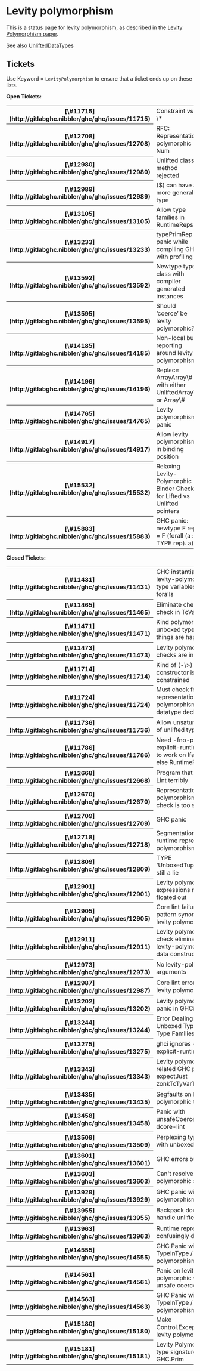 # Levity polymorphism



This is a status page for levity polymorphism, as described in the [
Levity Polymorphism paper](https://www.microsoft.com/en-us/research/publication/levity-polymorphism/).



See also [UnliftedDataTypes](unlifted-data-types)


## Tickets



Use Keyword = `LevityPolymorphism` to ensure that a ticket ends up on these lists.



**Open Tickets:**

<table><tr><th>[\#11715](http://gitlabghc.nibbler/ghc/ghc/issues/11715)</th>
<td>Constraint vs \*</td></tr>
<tr><th>[\#12708](http://gitlabghc.nibbler/ghc/ghc/issues/12708)</th>
<td>RFC: Representation polymorphic Num</td></tr>
<tr><th>[\#12980](http://gitlabghc.nibbler/ghc/ghc/issues/12980)</th>
<td>Unlifted class method rejected</td></tr>
<tr><th>[\#12989](http://gitlabghc.nibbler/ghc/ghc/issues/12989)</th>
<td>($) can have a more general type</td></tr>
<tr><th>[\#13105](http://gitlabghc.nibbler/ghc/ghc/issues/13105)</th>
<td>Allow type families in RuntimeReps</td></tr>
<tr><th>[\#13233](http://gitlabghc.nibbler/ghc/ghc/issues/13233)</th>
<td>typePrimRep panic while compiling GHC with profiling</td></tr>
<tr><th>[\#13592](http://gitlabghc.nibbler/ghc/ghc/issues/13592)</th>
<td>Newtype type class with compiler generated instances</td></tr>
<tr><th>[\#13595](http://gitlabghc.nibbler/ghc/ghc/issues/13595)</th>
<td>Should ‘coerce’ be levity polymorphic?</td></tr>
<tr><th>[\#14185](http://gitlabghc.nibbler/ghc/ghc/issues/14185)</th>
<td>Non-local bug reporting around levity polymorphism</td></tr>
<tr><th>[\#14196](http://gitlabghc.nibbler/ghc/ghc/issues/14196)</th>
<td>Replace ArrayArray\# with either UnliftedArray\# or Array\#</td></tr>
<tr><th>[\#14765](http://gitlabghc.nibbler/ghc/ghc/issues/14765)</th>
<td>Levity polymorphism panic</td></tr>
<tr><th>[\#14917](http://gitlabghc.nibbler/ghc/ghc/issues/14917)</th>
<td>Allow levity polymorphism in binding position</td></tr>
<tr><th>[\#15532](http://gitlabghc.nibbler/ghc/ghc/issues/15532)</th>
<td>Relaxing Levity-Polymorphic Binder Check for Lifted vs Unlifted pointers</td></tr>
<tr><th>[\#15883](http://gitlabghc.nibbler/ghc/ghc/issues/15883)</th>
<td>GHC panic: newtype F rep = F (forall (a :: TYPE rep). a)</td></tr></table>




**Closed Tickets:**

<table><tr><th>[\#11431](http://gitlabghc.nibbler/ghc/ghc/issues/11431)</th>
<td>GHC instantiates levity-polymorphic type variables with foralls</td></tr>
<tr><th>[\#11465](http://gitlabghc.nibbler/ghc/ghc/issues/11465)</th>
<td>Eliminate check\_lifted check in TcValidity</td></tr>
<tr><th>[\#11471](http://gitlabghc.nibbler/ghc/ghc/issues/11471)</th>
<td>Kind polymorphism and unboxed types: bad things are happening</td></tr>
<tr><th>[\#11473](http://gitlabghc.nibbler/ghc/ghc/issues/11473)</th>
<td>Levity polymorphism checks are inadequate</td></tr>
<tr><th>[\#11714](http://gitlabghc.nibbler/ghc/ghc/issues/11714)</th>
<td>Kind of (-\>) type constructor is overly constrained</td></tr>
<tr><th>[\#11724](http://gitlabghc.nibbler/ghc/ghc/issues/11724)</th>
<td>Must check for representation polymorphism in datatype declarations</td></tr>
<tr><th>[\#11736](http://gitlabghc.nibbler/ghc/ghc/issues/11736)</th>
<td>Allow unsaturated uses of unlifted types in Core</td></tr>
<tr><th>[\#11786](http://gitlabghc.nibbler/ghc/ghc/issues/11786)</th>
<td>Need -fno-print-explicit-runtime-reps to work on IfaceType, else RuntimeRep leaks</td></tr>
<tr><th>[\#12668](http://gitlabghc.nibbler/ghc/ghc/issues/12668)</th>
<td>Program that fails Core Lint terribly</td></tr>
<tr><th>[\#12670](http://gitlabghc.nibbler/ghc/ghc/issues/12670)</th>
<td>Representation polymorphism validity check is too strict</td></tr>
<tr><th>[\#12709](http://gitlabghc.nibbler/ghc/ghc/issues/12709)</th>
<td>GHC panic</td></tr>
<tr><th>[\#12718](http://gitlabghc.nibbler/ghc/ghc/issues/12718)</th>
<td>Segmentation fault, runtime representation polymorphism</td></tr>
<tr><th>[\#12809](http://gitlabghc.nibbler/ghc/ghc/issues/12809)</th>
<td>TYPE 'UnboxedTupleRep is still a lie</td></tr>
<tr><th>[\#12901](http://gitlabghc.nibbler/ghc/ghc/issues/12901)</th>
<td>Levity polymorphic expressions mustn't be floated out</td></tr>
<tr><th>[\#12905](http://gitlabghc.nibbler/ghc/ghc/issues/12905)</th>
<td>Core lint failure with pattern synonym and levity polymorphism</td></tr>
<tr><th>[\#12911](http://gitlabghc.nibbler/ghc/ghc/issues/12911)</th>
<td>Levity polymorphism check eliminates non-levity-polymorphic data constructor</td></tr>
<tr><th>[\#12973](http://gitlabghc.nibbler/ghc/ghc/issues/12973)</th>
<td>No levity-polymorphic arguments</td></tr>
<tr><th>[\#12987](http://gitlabghc.nibbler/ghc/ghc/issues/12987)</th>
<td>Core lint error with levity polymorphism</td></tr>
<tr><th>[\#13202](http://gitlabghc.nibbler/ghc/ghc/issues/13202)</th>
<td>Levity polymorphism panic in GHCi</td></tr>
<tr><th>[\#13244](http://gitlabghc.nibbler/ghc/ghc/issues/13244)</th>
<td>Error Dealing with Unboxed Types and Type Families</td></tr>
<tr><th>[\#13275](http://gitlabghc.nibbler/ghc/ghc/issues/13275)</th>
<td>ghci ignores -fprint-explicit-runtime-reps</td></tr>
<tr><th>[\#13343](http://gitlabghc.nibbler/ghc/ghc/issues/13343)</th>
<td>Levity polymorphism-related GHC panic: expectJust zonkTcTyVarToVar</td></tr>
<tr><th>[\#13435](http://gitlabghc.nibbler/ghc/ghc/issues/13435)</th>
<td>Segfaults on levity-polymorphic type class</td></tr>
<tr><th>[\#13458](http://gitlabghc.nibbler/ghc/ghc/issues/13458)</th>
<td>Panic with unsafeCoerce and -dcore-lint</td></tr>
<tr><th>[\#13509](http://gitlabghc.nibbler/ghc/ghc/issues/13509)</th>
<td>Perplexing type error with unboxed tuples</td></tr>
<tr><th>[\#13601](http://gitlabghc.nibbler/ghc/ghc/issues/13601)</th>
<td>GHC errors but hangs</td></tr>
<tr><th>[\#13603](http://gitlabghc.nibbler/ghc/ghc/issues/13603)</th>
<td>Can't resolve levity polymorphic superclass</td></tr>
<tr><th>[\#13929](http://gitlabghc.nibbler/ghc/ghc/issues/13929)</th>
<td>GHC panic with levity polymorphism</td></tr>
<tr><th>[\#13955](http://gitlabghc.nibbler/ghc/ghc/issues/13955)</th>
<td>Backpack does not handle unlifted types</td></tr>
<tr><th>[\#13963](http://gitlabghc.nibbler/ghc/ghc/issues/13963)</th>
<td>Runtime representation confusingly displayed</td></tr>
<tr><th>[\#14555](http://gitlabghc.nibbler/ghc/ghc/issues/14555)</th>
<td>GHC Panic with TypeInType / levity polymorphism</td></tr>
<tr><th>[\#14561](http://gitlabghc.nibbler/ghc/ghc/issues/14561)</th>
<td>Panic on levity polymorphic very unsafe coerce</td></tr>
<tr><th>[\#14563](http://gitlabghc.nibbler/ghc/ghc/issues/14563)</th>
<td>GHC Panic with TypeInType / levity polymorphism</td></tr>
<tr><th>[\#15180](http://gitlabghc.nibbler/ghc/ghc/issues/15180)</th>
<td>Make Control.Exception.throw levity polymorphic</td></tr>
<tr><th>[\#15181](http://gitlabghc.nibbler/ghc/ghc/issues/15181)</th>
<td>Levity Polymorphic type signatures in GHC.Prim</td></tr></table>




